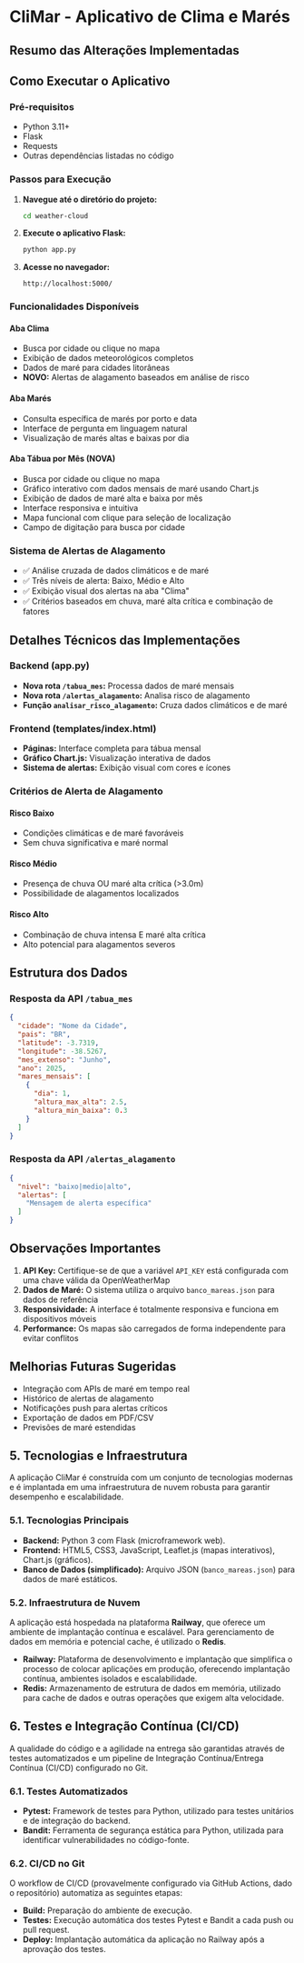 # CliMar - Aplicativo de Clima e Marés

## Resumo das Alterações Implementadas

## Como Executar o Aplicativo

### Pré-requisitos
- Python 3.11+
- Flask
- Requests
- Outras dependências listadas no código

### Passos para Execução

1. **Navegue até o diretório do projeto:**
   ```bash
   cd weather-cloud
   ```

2. **Execute o aplicativo Flask:**
   ```bash
   python app.py
   ```

3. **Acesse no navegador:**
   ```
   http://localhost:5000/
   ```

### Funcionalidades Disponíveis

#### Aba Clima
- Busca por cidade ou clique no mapa
- Exibição de dados meteorológicos completos
- Dados de maré para cidades litorâneas
- **NOVO:** Alertas de alagamento baseados em análise de risco

#### Aba Marés
- Consulta específica de marés por porto e data
- Interface de pergunta em linguagem natural
- Visualização de marés altas e baixas por dia

#### Aba Tábua por Mês (NOVA)
- Busca por cidade ou clique no mapa
- Gráfico interativo com dados mensais de maré usando Chart.js
- Exibição de dados de maré alta e baixa por mês
- Interface responsiva e intuitiva
- Mapa funcional com clique para seleção de localização
- Campo de digitação para busca por cidade


### Sistema de Alertas de Alagamento
- ✅ Análise cruzada de dados climáticos e de maré
- ✅ Três níveis de alerta: Baixo, Médio e Alto
- ✅ Exibição visual dos alertas na aba "Clima"
- ✅ Critérios baseados em chuva, maré alta crítica e combinação de fatores


## Detalhes Técnicos das Implementações

### Backend (app.py)
- **Nova rota `/tabua_mes`:** Processa dados de maré mensais
- **Nova rota `/alertas_alagamento`:** Analisa risco de alagamento
- **Função `analisar_risco_alagamento`:** Cruza dados climáticos e de maré

### Frontend (templates/index.html)
- **Páginas:** Interface completa para tábua mensal
- **Gráfico Chart.js:** Visualização interativa de dados
- **Sistema de alertas:** Exibição visual com cores e ícones


### Critérios de Alerta de Alagamento

#### Risco Baixo
- Condições climáticas e de maré favoráveis
- Sem chuva significativa e maré normal

#### Risco Médio
- Presença de chuva OU maré alta crítica (>3.0m)
- Possibilidade de alagamentos localizados

#### Risco Alto
- Combinação de chuva intensa E maré alta crítica
- Alto potencial para alagamentos severos

## Estrutura dos Dados

### Resposta da API `/tabua_mes`
```json
{
  "cidade": "Nome da Cidade",
  "pais": "BR",
  "latitude": -3.7319,
  "longitude": -38.5267,
  "mes_extenso": "Junho",
  "ano": 2025,
  "mares_mensais": [
    {
      "dia": 1,
      "altura_max_alta": 2.5,
      "altura_min_baixa": 0.3
    }
  ]
}
```

### Resposta da API `/alertas_alagamento`
```json
{
  "nivel": "baixo|medio|alto",
  "alertas": [
    "Mensagem de alerta específica"
  ]
}
```

## Observações Importantes

1. **API Key:** Certifique-se de que a variável `API_KEY` está configurada com uma chave válida da OpenWeatherMap
2. **Dados de Maré:** O sistema utiliza o arquivo `banco_mareas.json` para dados de referência
3. **Responsividade:** A interface é totalmente responsiva e funciona em dispositivos móveis
4. **Performance:** Os mapas são carregados de forma independente para evitar conflitos

## Melhorias Futuras Sugeridas

- Integração com APIs de maré em tempo real
- Histórico de alertas de alagamento
- Notificações push para alertas críticos
- Exportação de dados em PDF/CSV
- Previsões de maré estendidas



## 5. Tecnologias e Infraestrutura

A aplicação CliMar é construída com um conjunto de tecnologias modernas e é implantada em uma infraestrutura de nuvem robusta para garantir desempenho e escalabilidade.

### 5.1. Tecnologias Principais

- **Backend:** Python 3 com Flask (microframework web).
- **Frontend:** HTML5, CSS3, JavaScript, Leaflet.js (mapas interativos), Chart.js (gráficos).
- **Banco de Dados (simplificado):** Arquivo JSON (`banco_mareas.json`) para dados de maré estáticos.

### 5.2. Infraestrutura de Nuvem

A aplicação está hospedada na plataforma **Railway**, que oferece um ambiente de implantação contínua e escalável. Para gerenciamento de dados em memória e potencial cache, é utilizado o **Redis**.

- **Railway:** Plataforma de desenvolvimento e implantação que simplifica o processo de colocar aplicações em produção, oferecendo implantação contínua, ambientes isolados e escalabilidade.
- **Redis:** Armazenamento de estrutura de dados em memória, utilizado para cache de dados e outras operações que exigem alta velocidade.

## 6. Testes e Integração Contínua (CI/CD)

A qualidade do código e a agilidade na entrega são garantidas através de testes automatizados e um pipeline de Integração Contínua/Entrega Contínua (CI/CD) configurado no Git.

### 6.1. Testes Automatizados

- **Pytest:** Framework de testes para Python, utilizado para testes unitários e de integração do backend.
- **Bandit:** Ferramenta de segurança estática para Python, utilizada para identificar vulnerabilidades no código-fonte.

### 6.2. CI/CD no Git

O workflow de CI/CD (provavelmente configurado via GitHub Actions, dado o repositório) automatiza as seguintes etapas:

- **Build:** Preparação do ambiente de execução.
- **Testes:** Execução automática dos testes Pytest e Bandit a cada push ou pull request.
- **Deploy:** Implantação automática da aplicação no Railway após a aprovação dos testes.




